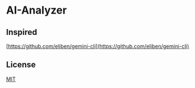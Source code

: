 # AI-Analyzer
## Inspired
[https://github.com/eliben/gemini-cli](https://github.com/eliben/gemini-cli)

## License
[MIT](LICENSE.txt)
